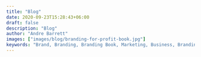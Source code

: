```yaml
---
title: "Blog"
date: 2020-09-23T15:28:43+06:00
draft: false
description: "Blog"
author: "Andre Barrett"
images: ["images/blog/branding-for-profit-book.jpg"]
keywords: "Brand, Branding, Branding Book, Marketing, Business, Branding For Profit, Book On Branding"
---
```

